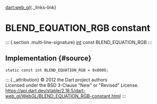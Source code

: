 [dart:web\_gl](../../dart-web_gl/dart-web_gl-library){._links-link}

BLEND\_EQUATION\_RGB constant
=============================

::: {.section .multi-line-signature}
[int](../../dart-core/int-class) const BLEND\_EQUATION\_RGB
:::

Implementation {#source}
--------------

``` {.language-dart data-language="dart"}
static const int BLEND_EQUATION_RGB = 0x8009;
```

::: {._attribution}
© 2012 the Dart project authors\
Licensed under the BSD 3-Clause \"New\" or \"Revised\" License.\
<https://api.dart.dev/stable/2.18.5/dart-web_gl/WebGL/BLEND_EQUATION_RGB-constant.html>
:::
